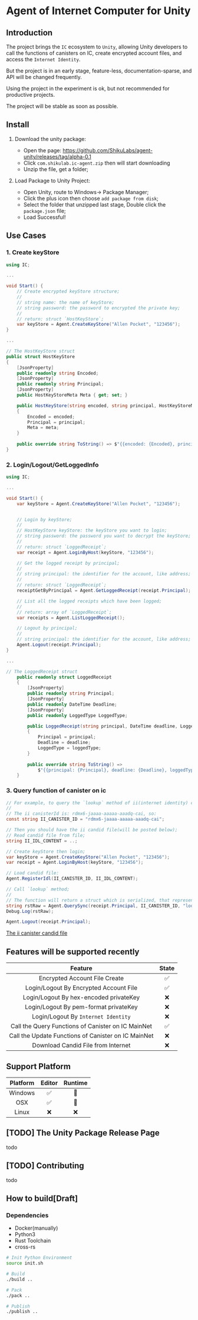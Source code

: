 # Agent of Internet Computer for Unity

## Introduction

The project brings the `IC` ecosystem to `Unity`, allowing Unity developers to call the functions of canisters on IC, create encrypted account files, and access the `Internet Identity`.

But the project is in an early stage, feature-less, documentation-sparse, and API will be changed frequently.

Using the project in the experiment is ok, but not recommended for productive projects.

The project will be stable as soon as possible.

## Install

1. Download the unity package:

    * Open the page: https://github.com/ShikuLabs/agent-unity/releases/tag/alpha-0.1
    * Click `com.shikulab.ic-agent.zip` then will start downloading
    * Unzip the file, get a folder;

2. Load Package to Unity Project:

    * Open Unity, route to Windows-> Package Manager;
    * Click the plus icon then choose `add package from disk`;
    * Select the folder that unzipped last stage, Double click the `package.json` file;
    * Load Successful!

## Use Cases

### 1. Create keyStore

```cs
using IC;

...

void Start() {
    // Create encrypted keyStore structure;
    //
    // string name: the name of keyStore;
    // string password: the password to encrypted the private key;
    //
    // return: struct `HostKeyStore`;
    var keyStore = Agent.CreateKeyStore("Allen Pocket", "123456");
}

...

```

```cs
// The HostKeyStore struct
public struct HostKeyStore
{
    [JsonProperty]
    public readonly string Encoded;
    [JsonProperty]
    public readonly string Principal;
    [JsonProperty]
    public HostKeyStoreMeta Meta { get; set; }

    public HostKeyStore(string encoded, string principal, HostKeyStoreMeta meta)
    {
        Encoded = encoded;
        Principal = principal;
        Meta = meta;
    }
    
    public override string ToString() => $"{{encoded: {Encoded}, principal: {Principal}, meta: {Meta}}}";
}
```

### 2. Login/Logout/GetLoggedInfo

```cs
using IC;

...

void Start() {
    var keyStore = Agent.CreateKeyStore("Allen Pocket", "123456");


    // Login by keyStore;
    //
    // HostKeyStore keyStore: the keyStore you want to login;
    // string password: the password you want to decrypt the keyStore;
    //
    // return: struct `LoggedReceipt`;
    var receipt = Agent.LoginByHost(keyStore, "123456");

    // Get the logged receipt by principal;
    //
    // string principal: the identifier for the account, like address;
    //
    // return: struct `LoggedReceipt`;
    receiptGetByPrincipal = Agent.GetLoggedReceipt(receipt.Principal);

    // List all the logged receipts which have been logged;
    //
    // return: array of `LoggedReceipt`;
    var receipts = Agent.ListLoggedReceipt();

    // Logout by principal;
    //
    // string principal: the identifier for the account, like address;
    Agent.Logout(receipt.Principal);
}

...

```

```cs
// The LoggedReceipt struct
    public readonly struct LoggedReceipt
    {
        [JsonProperty]
        public readonly string Principal;
        [JsonProperty]
        public readonly DateTime Deadline;
        [JsonProperty]
        public readonly LoggedType LoggedType;

        public LoggedReceipt(string principal, DateTime deadline, LoggedType loggedType)
        {
            Principal = principal;
            Deadline = deadline;
            LoggedType = loggedType;
        }
        
        public override string ToString() =>
            $"{{principal: {Principal}, deadline: {Deadline}, loggedType: {LoggedType}}}";
    }
```

### 3. Query function of canister on ic

```cs
// For example, to query the `lookup` method of ii(internet identity) canister on ic mainnet;
// 
// The ii canisterId is: rdmx6-jaaaa-aaaaa-aaadq-cai, so:
const string II_CANISTER_ID = "rdmx6-jaaaa-aaaaa-aaadq-cai";

// Then you should have the ii candid file(will be posted below);
// Read candid file from file;
string II_IDL_CONTENT = ..;

// Create keyStore then login;
var keyStore = Agent.CreateKeyStore("Allen Pocket", "123456");
var receipt = Agent.LoginByHost(keyStore, "123456");

// Load candid file:
Agent.RegisterIdl(II_CANISTER_ID, II_IDL_CONTENT);

// Call `lookup` method;
//
// The function will return a struct which is serialized, that representation is literal;
string rstRaw = Agent.QuerySync(receipt.Principal, II_CANISTER_ID, "lookup", "(1974211: nat64)");
Debug.Log(rstRaw);

Agent.Logout(receipt.Principal);
```

[The ii canister candid file](./agent//src/rdmx6-jaaaa-aaaaa-aaadq-cai.did)

## Features will be supported recently

|                       Feature                       | State |
| :-------------------------------------------------: | :---: |
|            Encrypted Account File Create            |  ✅   |
|       Login/Logout By Encrypted Account File        |  ✅   |
|       Login/Logout By hex-encoded privateKey        |  ❌   |
|        Login/Logout By pem-format privateKey        |  ❌   |
|         Login/Logout By `Internet Identity`         |  ❌   |
| Call the Query Functions of Canister on IC MainNet  |  ✅   |
| Call the Update Functions of Canister on IC MainNet |  ❌   |
|         Download Candid File from Internet          |  ❌   |

## Support Platform

| Platform | Editor | Runtime |
| :------: | :----: | :-----: |
| Windows  |   ✅   |   🚧    |
|   OSX    |   ✅   |   🚧    |
|  Linux   |   ❌   |   ❌    |

## [TODO] The Unity Package Release Page

todo

## [TODO] Contributing

todo

## How to build[Draft]

### Dependencies

- Docker(manually)
- Python3
- Rust Toolchain
- cross-rs

```sh
# Init Python Environment
source init.sh

# Build
./build ..

# Pack
./pack ..

# Publish
./publish ..
```